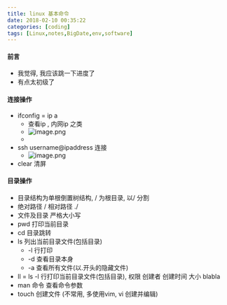 ```yaml
---
title: linux 基本命令
date: 2018-02-10 00:35:22
categories: [coding]
tags: [Linux,notes,BigDate,env,software]
---
```

#### 前言
* 我觉得, 我应该跳一下进度了
* 有点太初级了
#### 连接操作
* ifconfig = ip a
    * 查看ip , 内网ip 之类
    * ![image.png](http://upload-images.jianshu.io/upload_images/4832809-5a6b284b511c878c.png?imageMogr2/auto-orient/strip%7CimageView2/2/w/1240)
    * 
* ssh username@ipaddress 连接
    * ![image.png](http://upload-images.jianshu.io/upload_images/4832809-52dc111d3d688968.png?imageMogr2/auto-orient/strip%7CimageView2/2/w/1240)
* clear 清屏
#### 目录操作
* 目录结构为单根倒置树结构, / 为根目录, 以/ 分割
* 绝对路径 / 相对路径 ./
* 文件及目录 严格大小写
* pwd 打印当前目录
* cd 目录跳转
* ls 列出当前目录文件(包括目录)
    * -l 行打印
    * -d 查看目录本身
    * -a 查看所有文件(以.开头的隐藏文件)
* ll = ls -l 行打印当前目录文件(包括目录), 权限 创建者 创建时间 大小 blabla
* man 命令 查看命令参数
* touch 创建文件 (不常用, 多使用vim, vi 创建并编辑)